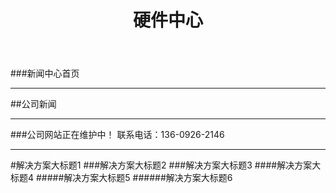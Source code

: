 ﻿---
layout: hardware
title: "硬件中心"
categories: [hardwarecenter]
---
###新闻中心首页 
<hr/>
##公司新闻
<hr/>
###公司网站正在维护中！ 联系电话：136-0926-2146
<hr/>
#解决方案大标题1
###解决方案大标题2
###解决方案大标题3
####解决方案大标题4
#####解决方案大标题5
######解决方案大标题6
	
	
	
